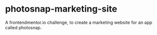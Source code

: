 # photosnap-marketing-site
A frontendmentor.io challenge, to create a marketing website for an app called photosnap.
